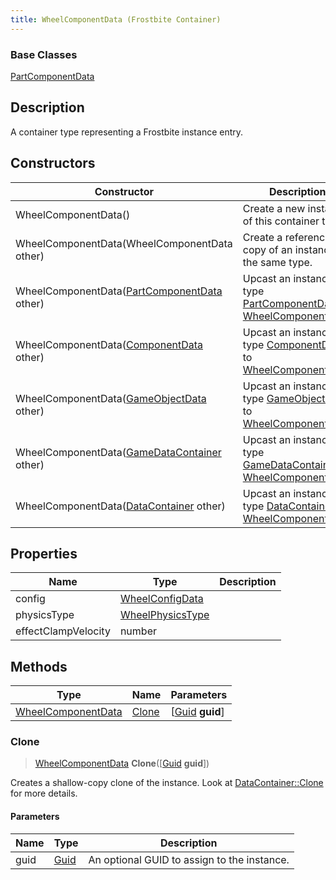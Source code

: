 ```yaml
---
title: WheelComponentData (Frostbite Container)
---
```

### Base Classes

[PartComponentData](PartComponentData)

## Description

A container type representing a Frostbite instance entry.

## Constructors

| Constructor                                                                   | Description                                                                                                                 |
| ----------------------------------------------------------------------------- | --------------------------------------------------------------------------------------------------------------------------- |
| WheelComponentData()                                                          | Create a new instance of this container type.                                                                               |
| WheelComponentData(WheelComponentData other)                                  | Create a reference copy of an instance of the same type.                                                                    |
| WheelComponentData([PartComponentData](PartComponentData) other)              | Upcast an instance of type [PartComponentData](PartComponentData) to [WheelComponentData](WheelComponentData).              |
| WheelComponentData([ComponentData](ComponentData) other)                      | Upcast an instance of type [ComponentData](ComponentData) to [WheelComponentData](WheelComponentData).                      |
| WheelComponentData([GameObjectData](GameObjectData) other)                    | Upcast an instance of type [GameObjectData](GameObjectData) to [WheelComponentData](WheelComponentData).                    |
| WheelComponentData([GameDataContainer](GameDataContainer) other)              | Upcast an instance of type [GameDataContainer](GameDataContainer) to [WheelComponentData](WheelComponentData).              |
| WheelComponentData([DataContainer](/vext/ref/cls/shr/datacontainer) other) | Upcast an instance of type [DataContainer](/vext/ref/cls/shr/datacontainer) to [WheelComponentData](WheelComponentData). |

## Properties

| Name                | Type                                 | Description |
| ------------------- | ------------------------------------ | ----------- |
| config              | [WheelConfigData](WheelConfigData)   |             |
| physicsType         | [WheelPhysicsType](WheelPhysicsType) |             |
| effectClampVelocity | number                               |             |

## Methods

| Type                                     | Name            | Parameters                                     |
| ---------------------------------------- | --------------- | ---------------------------------------------- |
| [WheelComponentData](WheelComponentData) | [Clone](#clone) | \[[Guid](/vext/ref/cls/shr/guid) **guid**\] |

### Clone

> [WheelComponentData](WheelComponentData) **Clone**(\[[Guid](/vext/ref/cls/shr/guid) **guid**\])

Creates a shallow-copy clone of the instance. Look at [DataContainer::Clone](/vext/ref/cls/shr/datacontainer#clone) for more details.

#### Parameters

| Name | Type         | Description                                 |
| ---- | ------------ | ------------------------------------------- |
| guid | [Guid](Guid) | An optional GUID to assign to the instance. |
